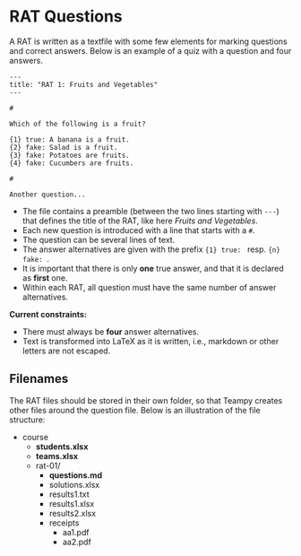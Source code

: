 ---
---

# RAT Questions


A RAT is written as a textfile with some few elements for marking questions and correct answers.
Below is an example of a quiz with a question and four answers.

    ---
    title: "RAT 1: Fruits and Vegetables"
    ---

    #

    Which of the following is a fruit?

    {1} true: A banana is a fruit.
    {2} fake: Salad is a fruit.
    {3} fake: Potatoes are fruits.
    {4} fake: Cucumbers are fruits.

    #

    Another question...


* The file contains a preamble (between the two lines starting with `---`) that
defines the title of the RAT, like here *Fruits and Vegetables*.
* Each new question is introduced with a line that starts with a `#`.
* The question can be several lines of text.
* The answer alternatives are given with the prefix `{1} true: ` resp. `{n} fake: `.
* It is important that there is only **one** true answer, and that it is declared as **first** one.
* Within each RAT, all question must have the same number of answer alternatives.

**Current constraints:**

* There must always be **four** answer alternatives.
* Text is transformed into LaTeX as it is written, i.e., markdown or other letters are not escaped.


## Filenames

The RAT files should be stored in their own folder, so that Teampy creates other files around the question file. Below is an illustration of the file structure: 

- course
    - **students.xlsx**
    - **teams.xlsx**
    - rat-01/
        - **questions.md**
        - solutions.xlsx
        - results1.txt
        - results1.xlsx
        - results2.xlsx
        - receipts
            - aa1.pdf
            - aa2.pdf
